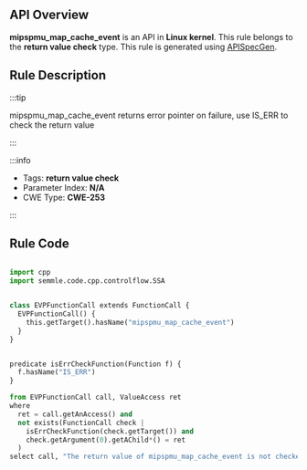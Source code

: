 ---
---


## API Overview
**mipspmu_map_cache_event** is an API in **Linux kernel**. This rule belongs to the **return value check** type. This rule is generated using [APISpecGen](../../tools/APISpecGen).
## Rule Description

:::tip

mipspmu_map_cache_event returns error pointer on failure, use IS_ERR to check the return value

:::

:::info

- Tags: **return value check**
- Parameter Index: **N/A**
- CWE Type: **CWE-253**

:::

## Rule Code
```python

import cpp
import semmle.code.cpp.controlflow.SSA


class EVPFunctionCall extends FunctionCall {
  EVPFunctionCall() {
    this.getTarget().hasName("mipspmu_map_cache_event")
  }
}


predicate isErrCheckFunction(Function f) {
  f.hasName("IS_ERR") 
}

from EVPFunctionCall call, ValueAccess ret
where
  ret = call.getAnAccess() and
  not exists(FunctionCall check |
    isErrCheckFunction(check.getTarget()) and
    check.getArgument(0).getAChild*() = ret
  )
select call, "The return value of mipspmu_map_cache_event is not checked with IS_ERR."
    
```